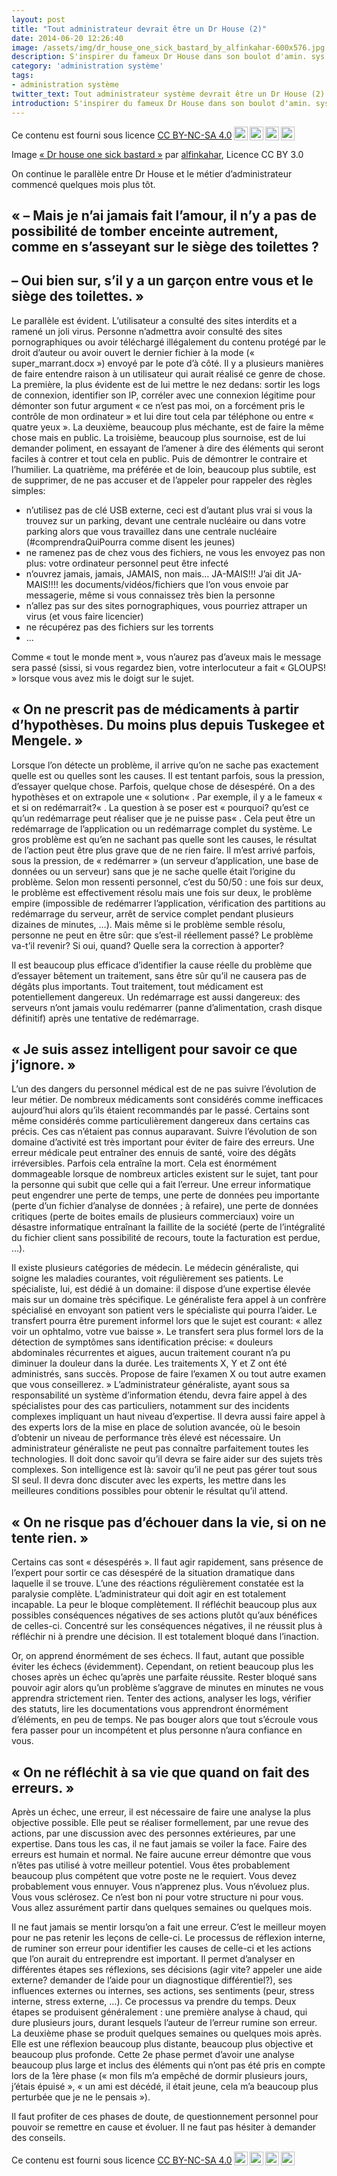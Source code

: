 ```yaml
---
layout: post
title: "Tout administrateur devrait être un Dr House (2)"
date: 2014-06-20 12:26:40
image: /assets/img/dr_house_one_sick_bastard_by_alfinkahar-600x576.jpg
description: S'inspirer du fameux Dr House dans son boulot d'amin. sys.
category: 'administration système'
tags:
- administration système
twitter_text: Tout administrateur système devrait être un Dr House (2)
introduction: S'inspirer du fameux Dr House dans son boulot d'amin. sys.
---
```


Ce contenu est fourni sous licence [CC BY-NC-SA 4.0](https://creativecommons.org/licenses/by-nc-sa/4.0/deed.fr)<img style="height:22px!important;margin-left:3px;vertical-align:text-bottom;" src="https://mirrors.creativecommons.org/presskit/icons/cc.svg?ref=chooser-v1"><img style="height:22px!important;margin-left:3px;vertical-align:text-bottom;" src="https://mirrors.creativecommons.org/presskit/icons/by.svg?ref=chooser-v1"><img style="height:22px!important;margin-left:3px;vertical-align:text-bottom;" src="https://mirrors.creativecommons.org/presskit/icons/nc.svg?ref=chooser-v1"><img style="height:22px!important;margin-left:3px;vertical-align:text-bottom;" src="https://mirrors.creativecommons.org/presskit/icons/sa.svg?ref=chooser-v1">

Image [« Dr house one sick bastard »](http://alfinkahar.deviantart.com/art/dr-house-one-sick-bastard-152264790) par [alfinkahar](http://alfinkahar.deviantart.com/), Licence CC BY 3.0

On continue le parallèle entre Dr House et le métier d’administrateur commencé quelques mois plus tôt.

## « – Mais je n’ai jamais fait l’amour, il n’y a pas de possibilité de tomber enceinte autrement, comme en s’asseyant sur le siège des toilettes ?
## – Oui bien sur, s’il y a un garçon entre vous et le siège des toilettes. »

Le parallèle est évident. L’utilisateur a consulté des sites interdits et a ramené un joli virus. Personne n’admettra avoir consulté des sites pornographiques ou avoir téléchargé illégalement du contenu protégé par le droit d’auteur ou avoir ouvert le dernier fichier à la mode (« super_marrant.docx ») envoyé par le pote d’à côté. Il y a plusieurs manières de faire entendre raison à un utilisateur qui aurait réalisé ce genre de chose. La première, la plus évidente est de lui mettre le nez dedans: sortir les logs de connexion, identifier son IP, corréler avec une connexion légitime pour démonter son futur argument « ce n’est pas moi, on a forcément pris le contrôle de mon ordinateur » et lui dire tout cela par téléphone ou entre « quatre yeux ». La deuxième, beaucoup plus méchante, est de faire la même chose mais en public. La troisième, beaucoup plus sournoise, est de lui demander poliment, en essayant de l’amener à dire des éléments qui seront faciles à contrer et tout cela en public. Puis de démontrer le contraire et l’humilier. La quatrième, ma préférée et de loin, beaucoup plus subtile, est de supprimer, de ne pas accuser et de l’appeler pour rappeler des règles simples:

* n’utilisez pas de clé USB externe, ceci est d’autant plus vrai si vous la trouvez sur un parking, devant une centrale nucléaire ou dans votre parking alors que vous travaillez dans une centrale nucléaire (#comprendraQuiPourra comme disent les jeunes)
* ne ramenez pas de chez vous des fichiers, ne vous les envoyez pas non plus: votre ordinateur personnel peut être infecté
* n’ouvrez jamais, jamais, JAMAIS, non mais… JA-MAIS!!! J’ai dit JA-MAIS!!!! les documents/vidéos/fichiers que l’on vous envoie par messagerie, même si vous connaissez très bien la personne
* n’allez pas sur des sites pornographiques, vous pourriez attraper un virus (et vous faire licencier)
* ne récupérez pas des fichiers sur les torrents
* …

Comme « tout le monde ment », vous n’aurez pas d’aveux mais le message sera passé (sissi, si vous regardez bien, votre interlocuteur a fait « GLOUPS! » lorsque vous avez mis le doigt sur le sujet.

 
## « On ne prescrit pas de médicaments à partir d’hypothèses. Du moins plus depuis Tuskegee et Mengele. »

Lorsque l’on détecte un problème, il arrive qu’on ne sache pas exactement quelle est ou quelles sont les causes. Il est tentant parfois, sous la pression, d’essayer quelque chose. Parfois, quelque chose de désespéré. On a des hypothèses et on extrapole une « solution« . Par exemple, il y a le fameux « et si on redémarrait?« . La question à se poser est « pourquoi? qu’est ce qu’un redémarrage peut réaliser que je ne puisse pas« . Cela peut être un redémarrage de l’application ou un redémarrage complet du système. Le gros problème est qu’en ne sachant pas quelle sont les causes, le résultat de l’action peut être plus grave que de ne rien faire. Il m’est arrivé parfois, sous la pression, de « redémarrer » (un serveur d’application, une base de données ou un serveur) sans que je ne sache quelle était l’origine du problème. Selon mon ressenti personnel, c’est du 50/50 : une fois sur deux, le problème est effectivement résolu mais une fois sur deux, le problème empire (impossible de redémarrer l’application, vérification des partitions au redémarrage du serveur, arrêt de service complet pendant plusieurs dizaines de minutes, …). Mais même si le problème semble résolu, personne ne peut en être sûr: que s’est-il réellement passé? Le problème va-t’il revenir? Si oui, quand? Quelle sera la correction à apporter?

Il est beaucoup plus efficace d’identifier la cause réelle du problème que d’essayer bêtement un traitement, sans être sûr qu’il ne causera pas de dégâts plus importants. Tout traitement, tout médicament est potentiellement dangereux. Un redémarrage est aussi dangereux: des serveurs n’ont jamais voulu redémarrer (panne d’alimentation, crash disque définitif) après une tentative de redémarrage.

 

## « Je suis assez intelligent pour savoir ce que j’ignore. »

L’un des dangers du personnel médical est de ne pas suivre l’évolution de leur métier. De nombreux médicaments sont considérés comme inefficaces aujourd’hui alors qu’ils étaient recommandés par le passé. Certains sont même considérés comme particulièrement dangereux dans certains cas précis. Ces cas n’étaient pas connus auparavant. Suivre l’évolution de son domaine d’activité est très important pour éviter de faire des erreurs. Une erreur médicale peut entraîner des ennuis de santé, voire des dégâts irréversibles. Parfois cela entraîne la mort. Cela est énormément dommageable lorsque de nombreux articles existent sur le sujet, tant pour la personne qui subit que celle qui a fait l’erreur. Une erreur informatique peut engendrer une perte de temps, une perte de données peu importante (perte d’un fichier d’analyse de données ; à refaire), une perte de données critiques (perte de boites emails de plusieurs commerciaux) voire un désastre informatique entraînant la faillite de la société (perte de l’intégralité du fichier client sans possibilité de recours, toute la facturation est perdue, …).

Il existe plusieurs catégories de médecin. Le médecin généraliste, qui soigne les maladies courantes, voit régulièrement ses patients. Le spécialiste, lui, est dédié à un domaine: il dispose d’une expertise élevée mais sur un domaine très spécifique. Le généraliste fera appel à un confrère spécialisé en envoyant son patient vers le spécialiste qui pourra l’aider. Le transfert pourra être purement informel lors que le sujet est courant: « allez voir un ophtalmo, votre vue baisse ». Le transfert sera plus formel lors de la détection de symptômes sans identification précise: « douleurs abdominales récurrentes et aigues, aucun traitement courant n’a pu diminuer la douleur dans la durée. Les traitements X, Y et Z ont été administrés, sans succès. Propose de faire l’examen X ou tout autre examen que vous conseillerez. » L’administrateur généraliste, ayant sous sa responsabilité un système d’information étendu, devra faire appel à des spécialistes pour des cas particuliers, notamment sur des incidents complexes impliquant un haut niveau d’expertise. Il devra aussi faire appel à des experts lors de la mise en place de solution avancée, où le besoin d’obtenir un niveau de performance très élevé est nécessaire. Un administrateur généraliste ne peut pas connaître parfaitement toutes les technologies. Il doit donc savoir qu’il devra se faire aider sur des sujets très complexes. Son intelligence est là: savoir qu’il ne peut pas gérer tout sous SI seul. Il devra donc discuter avec les experts, les mettre dans les meilleures conditions possibles pour obtenir le résultat qu’il attend.

 

## « On ne risque pas d’échouer dans la vie, si on ne tente rien. »

Certains cas sont « désespérés ». Il faut agir rapidement, sans présence de l’expert pour sortir ce cas désespéré de la situation dramatique dans laquelle il se trouve. L’une des réactions régulièrement constatée est la paralysie complète. L’administrateur qui doit agir en est totalement incapable. La peur le bloque complètement. Il réfléchit beaucoup plus aux possibles conséquences négatives de ses actions plutôt qu’aux bénéfices de celles-ci. Concentré sur les conséquences négatives, il ne réussit plus à réfléchir ni à prendre une décision. Il est totalement bloqué dans l’inaction.

Or, on apprend énormément de ses échecs. Il faut, autant que possible éviter les échecs (évidemment). Cependant, on retient beaucoup plus les choses après un échec qu’après une parfaite réussite. Rester bloqué sans pouvoir agir alors qu’un problème s’aggrave de minutes en minutes ne vous apprendra strictement rien. Tenter des actions, analyser les logs, vérifier des statuts, lire les documentations vous apprendront énormément d’éléments, en peu de temps. Ne pas bouger alors que tout s’écroule vous fera passer pour un incompétent et plus personne n’aura confiance en vous.

 

## « On ne réfléchit à sa vie que quand on fait des erreurs. »

Après un échec, une erreur, il est nécessaire de faire une analyse la plus objective possible. Elle peut se réaliser formellement, par une revue des actions, par une discussion avec des personnes extérieures, par une expertise. Dans tous les cas, il ne faut jamais se voiler la face. Faire des erreurs est humain et normal. Ne faire aucune erreur démontre que vous n’êtes pas utilisé à votre meilleur potentiel. Vous êtes probablement beaucoup plus compétent que votre poste ne le requiert. Vous devez probablement vous ennuyer. Vous n’apprenez plus. Vous n’évoluez plus. Vous vous sclérosez. Ce n’est bon ni pour votre structure ni pour vous. Vous allez assurément partir dans quelques semaines ou quelques mois.

Il ne faut jamais se mentir lorsqu’on a fait une erreur. C’est le meilleur moyen pour ne pas retenir les leçons de celle-ci. Le processus de réflexion interne, de ruminer son erreur pour identifier les causes de celle-ci et les actions que l’on aurait du entreprendre est important. Il permet d’analyser en différentes étapes ses réflexions, ses décisions (agir vite? appeler une aide externe? demander de l’aide pour un diagnostique différentiel?), ses influences externes ou internes, ses actions, ses sentiments (peur, stress interne, stress externe, …). Ce processus va prendre du temps. Deux étapes se produisent généralement : une première analyse à chaud, qui dure plusieurs jours, durant lesquels l’auteur de l’erreur rumine son erreur. La deuxième phase se produit quelques semaines ou quelques mois après. Elle est une réflexion beaucoup plus distante, beaucoup plus objective et beaucoup plus profonde. Cette 2e phase permet d’avoir une analyse beaucoup plus large et inclus des éléments qui n’ont pas été pris en compte lors de la 1ère phase (« mon fils m’a empêché de dormir plusieurs jours, j’étais épuisé », « un ami est décédé, il était jeune, cela m’a beaucoup plus perturbée que je ne le pensais »).

Il faut profiter de ces phases de doute, de questionnement personnel pour pouvoir se remettre en cause et évoluer. Il ne faut pas hésiter à demander des conseils.

Ce contenu est fourni sous licence [CC BY-NC-SA 4.0](https://creativecommons.org/licenses/by-nc-sa/4.0/deed.fr)<img style="height:22px!important;margin-left:3px;vertical-align:text-bottom;" src="https://mirrors.creativecommons.org/presskit/icons/cc.svg?ref=chooser-v1"><img style="height:22px!important;margin-left:3px;vertical-align:text-bottom;" src="https://mirrors.creativecommons.org/presskit/icons/by.svg?ref=chooser-v1"><img style="height:22px!important;margin-left:3px;vertical-align:text-bottom;" src="https://mirrors.creativecommons.org/presskit/icons/nc.svg?ref=chooser-v1"><img style="height:22px!important;margin-left:3px;vertical-align:text-bottom;" src="https://mirrors.creativecommons.org/presskit/icons/sa.svg?ref=chooser-v1">
